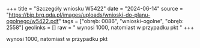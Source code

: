 +++
title = "Szczegóły wniosku W5422"
date = "2024-06-14"
source = "https://bip.brg.gda.pl/images/uploads/wnioski-do-planu-ogolnego/w5422.pdf"
tags = ["obręb: 0086", "wnioski-ogolne", "obręb: 2558"]
geolinks = []
raw = " wynosi 1000, natomiast w przypadku pkt "
+++

 wynosi 1000, natomiast w przypadku pkt 


